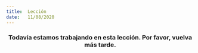 ```yaml
---
title:  Lección
date:   11/08/2020
---
```


### <center>Todavía estamos trabajando en esta lección. Por favor, vuelva más tarde.</center>